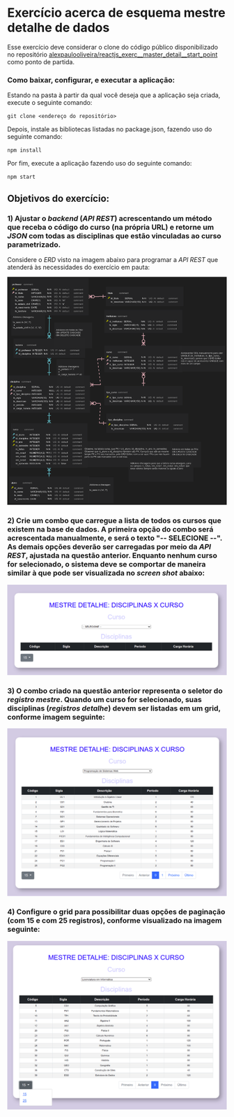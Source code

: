 # Exercício acerca de esquema mestre detalhe de dados

Esse exercício deve considerar o clone do código público disponibilizado no repositório [alexpaulooliveira/reactjs_exerc__master_detail__start_point](https://github.com/alexpaulooliveira/reactjs_exerc__master_detail__start_point) como ponto de partida. 

### Como baixar, configurar, e executar a aplicação:

Estando na pasta à partir da qual você deseja que a aplicação seja criada, execute o seguinte comando:

```
git clone <endereço do repositório>
```

Depois, instale as bibliotecas listadas no package.json, fazendo uso do seguinte comando:

```
npm install
```

Por fim, execute a aplicação fazendo uso do seguinte comando:


```
npm start
```

## Objetivos do exercício:

### 1) Ajustar o *backend* (*API REST*) acrescentando um método que receba o código do curso (na própria URL) e retorne um *JSON* com todas as disciplinas que estão vinculadas ao curso parametrizado.

Considere o *ERD* visto na imagem abaixo para programar a *API REST* que atenderá às necessidades do exercício em pauta:

![Drag Racing](./img/../src/img/erd.png)

### 2) Crie um combo que carregue a lista de todos os cursos que existem na base de dados. A primeira opção do combo será acrescentada manualmente, e será o texto "-- SELECIONE --". As demais opções deverão ser carregadas por meio da *API REST*, ajustada na questão anterior. Enquanto nenhum curso for selecionado, o sistema deve se comportar de maneira similar à que pode ser visualizada no *screen shot* abaixo:

![Drag Racing](./img/../src/img/sem_curso_selecionado.png)


### 3) O combo criado na questão anterior representa o seletor do *registro mestre*. Quando um curso for selecionado, suas disciplinas (*registros detalhe*) devem ser listadas em um grid, conforme imagem seguinte:

![Drag Racing](./img/../src/img/com_curso_selecionado.png)


### 4) Configure o grid para possibilitar duas opções de paginação (com 15 e com 25 registros), conforme visualizado na imagem seguinte:

![Drag Racing](./img/../src/img/paginacao.png)
